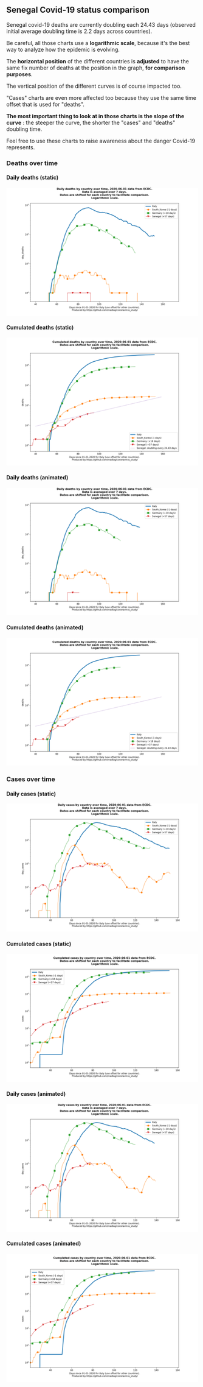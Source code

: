 ## Senegal Covid-19 status comparison 

Senegal covid-19 deaths are currently doubling each 24.43 days (observed initial average doubling time is 2.2 days across countries).



Be careful, all those charts use a **logarithmic scale**, because it's the best way to analyze how the epidemic is evolving.
 
The **horizontal position** of the different countries is **adjusted** to have the same fix number of deaths at the position in the graph, **for comparison purposes**.

The vertical position of the different curves is of course impacted too.

"Cases" charts are even more affected too because they use the same time offset that is used for "deaths".

**The most important thing to look at in those charts is the slope of the curve** : the steeper the curve, the shorter the "cases" and "deaths" doubling time.

Feel free to use these charts to raise awareness about the danger Covid-19 represents. 


 
### Deaths over time
 
#### Daily deaths (static)
![Senegal covid-19 daily deaths static chart](https://raw.githubusercontent.com/madlag/coronavirus_study/master/notebooks/graphs/2020-06-01/countries/Senegal/2020-06-01_Senegal_day_deaths.png "Senegal covid-19 day_deaths static chart")   
 
#### Cumulated deaths (static)
![Senegal covid-19 cumulated deaths static chart](https://raw.githubusercontent.com/madlag/coronavirus_study/master/notebooks/graphs/2020-06-01/countries/Senegal/2020-06-01_Senegal_deaths.png "Senegal covid-19 deaths static chart")   
 
#### Daily deaths (animated)
![Senegal covid-19 daily deaths animated chart](https://raw.githubusercontent.com/madlag/coronavirus_study/master/notebooks/graphs/2020-06-01/countries/Senegal/2020-06-01_Senegal_day_deaths.gif "Senegal covid-19 day_deaths animated chart")   
 
#### Cumulated deaths (animated)
![Senegal covid-19 cumulated deaths animated chart](https://raw.githubusercontent.com/madlag/coronavirus_study/master/notebooks/graphs/2020-06-01/countries/Senegal/2020-06-01_Senegal_deaths.gif "Senegal covid-19 deaths animated chart")   

 
### Cases over time
 
#### Daily cases (static)
![Senegal covid-19 daily cases static chart](https://raw.githubusercontent.com/madlag/coronavirus_study/master/notebooks/graphs/2020-06-01/countries/Senegal/2020-06-01_Senegal_day_cases.png "Senegal covid-19 day_cases static chart")   
 
#### Cumulated cases (static)
![Senegal covid-19 cumulated cases static chart](https://raw.githubusercontent.com/madlag/coronavirus_study/master/notebooks/graphs/2020-06-01/countries/Senegal/2020-06-01_Senegal_cases.png "Senegal covid-19 cases static chart")   
 
#### Daily cases (animated)
![Senegal covid-19 daily cases animated chart](https://raw.githubusercontent.com/madlag/coronavirus_study/master/notebooks/graphs/2020-06-01/countries/Senegal/2020-06-01_Senegal_day_cases.gif "Senegal covid-19 day_cases animated chart")   
 
#### Cumulated cases (animated)
![Senegal covid-19 cumulated cases animated chart](https://raw.githubusercontent.com/madlag/coronavirus_study/master/notebooks/graphs/2020-06-01/countries/Senegal/2020-06-01_Senegal_cases.gif "Senegal covid-19 cases animated chart")   

